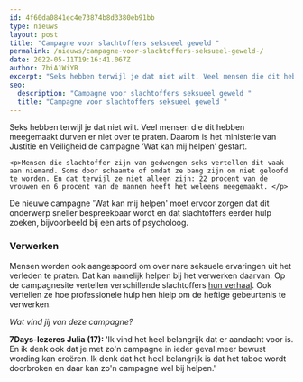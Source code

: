 ```yaml
---
id: 4f60da0841ec4e73874b8d3380eb91bb
type: nieuws
layout: post
title: "Campagne voor slachtoffers seksueel geweld "
permalink: /nieuws/campagne-voor-slachtoffers-seksueel-geweld-/
date: 2022-05-11T19:16:41.067Z
author: 7biA1WiYB
excerpt: "Seks hebben terwijl je dat niet wilt. Veel mensen die dit hebben meegemaakt durven er niet over te praten. Daarom is het ministerie van Justitie en Veiligheid de campagne ‘Wat kan mij helpen’ gestart.  "
seo:
  description: "Campagne voor slachtoffers seksueel geweld "
  title: "Campagne voor slachtoffers seksueel geweld "
---
```

Seks hebben terwijl je dat niet wilt. Veel mensen die dit hebben meegemaakt durven er niet over te praten. Daarom is het ministerie van Justitie en Veiligheid de campagne ‘Wat kan mij helpen’ gestart.  

    <p>Mensen die slachtoffer zijn van gedwongen seks vertellen dit vaak aan niemand. Soms door schaamte of omdat ze bang zijn om niet geloofd te worden. En dat terwijl ze niet alleen zijn: 22 procent van de vrouwen en 6 procent van de mannen heeft het weleens meegemaakt. </p>
<p>De nieuwe campagne 'Wat kan mij helpen' moet ervoor zorgen dat dit onderwerp sneller bespreekbaar wordt en dat slachtoffers eerder hulp zoeken, bijvoorbeeld bij een arts of psycholoog.</p>
<h3>Verwerken</h3>
<p>Mensen worden ook aangespoord om over nare seksuele ervaringen uit het verleden te praten. Dat kan namelijk helpen bij het verwerken daarvan. Op de campagnesite vertellen verschillende slachtoffers <a href="https://www.watkanmijhelpen.nl/ervaringsverhalen/het-verhaal-van-sanne" target="_blank">hun verhaal</a>. Ook vertellen ze hoe professionele hulp hen hielp om de heftige gebeurtenis te verwerken. </p>
<p><em>Wat vind jij van deze campagne? </em></p>
<p><b>7Days-lezeres Julia (17): </b>'Ik vind het heel belangrijk dat er aandacht voor is. En ik denk ook dat je met zo'n campagne in ieder geval meer bewust wording kan creëren. Ik denk dat het heel belangrijk is dat het taboe wordt doorbroken en daar kan zo'n campagne wel bij helpen.'</p>  
